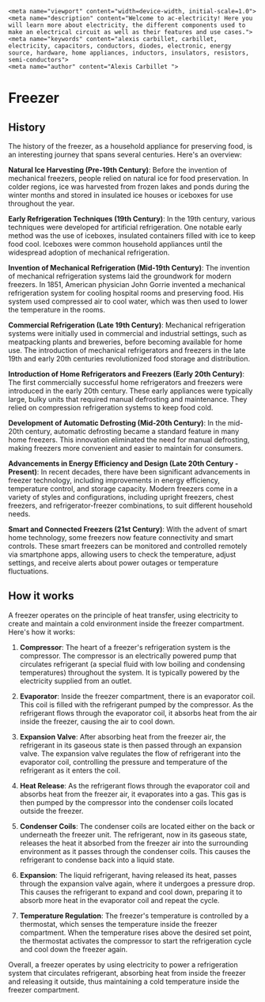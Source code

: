     <meta name="viewport" content="width=device-width, initial-scale=1.0">
    <meta name="description" content="Welcome to ac-electricity! Here you will learn more about electricity, the different components used to make an electrical circuit as well as their features and use cases.">
    <meta name="keywords" content="alexis carbillet, carbillet, electricity, capacitors, conductors, diodes, electronic, energy source, hardware, home appliances, inductors, insulators, resistors, semi-conductors">
    <meta name="author" content="Alexis Carbillet ">
</head>

# Freezer

## History

The history of the freezer, as a household appliance for preserving food, is an interesting journey that spans several centuries. Here's an overview:

**Natural Ice Harvesting (Pre-19th Century)**: Before the invention of mechanical freezers, people relied on natural ice for food preservation. In colder regions, ice was harvested from frozen lakes and ponds during the winter months and stored in insulated ice houses or iceboxes for use throughout the year.

**Early Refrigeration Techniques (19th Century)**: In the 19th century, various techniques were developed for artificial refrigeration. One notable early method was the use of iceboxes, insulated containers filled with ice to keep food cool. Iceboxes were common household appliances until the widespread adoption of mechanical refrigeration.

**Invention of Mechanical Refrigeration (Mid-19th Century)**: The invention of mechanical refrigeration systems laid the groundwork for modern freezers. In 1851, American physician John Gorrie invented a mechanical refrigeration system for cooling hospital rooms and preserving food. His system used compressed air to cool water, which was then used to lower the temperature in the rooms.

**Commercial Refrigeration (Late 19th Century)**: Mechanical refrigeration systems were initially used in commercial and industrial settings, such as meatpacking plants and breweries, before becoming available for home use. The introduction of mechanical refrigerators and freezers in the late 19th and early 20th centuries revolutionized food storage and distribution.

**Introduction of Home Refrigerators and Freezers (Early 20th Century)**: The first commercially successful home refrigerators and freezers were introduced in the early 20th century. These early appliances were typically large, bulky units that required manual defrosting and maintenance. They relied on compression refrigeration systems to keep food cold.

**Development of Automatic Defrosting (Mid-20th Century)**: In the mid-20th century, automatic defrosting became a standard feature in many home freezers. This innovation eliminated the need for manual defrosting, making freezers more convenient and easier to maintain for consumers.

**Advancements in Energy Efficiency and Design (Late 20th Century - Present)**: In recent decades, there have been significant advancements in freezer technology, including improvements in energy efficiency, temperature control, and storage capacity. Modern freezers come in a variety of styles and configurations, including upright freezers, chest freezers, and refrigerator-freezer combinations, to suit different household needs.

**Smart and Connected Freezers (21st Century)**: With the advent of smart home technology, some freezers now feature connectivity and smart controls. These smart freezers can be monitored and controlled remotely via smartphone apps, allowing users to check the temperature, adjust settings, and receive alerts about power outages or temperature fluctuations.

## How it works

A freezer operates on the principle of heat transfer, using electricity to create and maintain a cold environment inside the freezer compartment. Here's how it works:

1. **Compressor**: The heart of a freezer's refrigeration system is the compressor. The compressor is an electrically powered pump that circulates refrigerant (a special fluid with low boiling and condensing temperatures) throughout the system. It is typically powered by the electricity supplied from an outlet.

2. **Evaporator**: Inside the freezer compartment, there is an evaporator coil. This coil is filled with the refrigerant pumped by the compressor. As the refrigerant flows through the evaporator coil, it absorbs heat from the air inside the freezer, causing the air to cool down.

3. **Expansion Valve**: After absorbing heat from the freezer air, the refrigerant in its gaseous state is then passed through an expansion valve. The expansion valve regulates the flow of refrigerant into the evaporator coil, controlling the pressure and temperature of the refrigerant as it enters the coil.

4. **Heat Release**: As the refrigerant flows through the evaporator coil and absorbs heat from the freezer air, it evaporates into a gas. This gas is then pumped by the compressor into the condenser coils located outside the freezer.

5. **Condenser Coils**: The condenser coils are located either on the back or underneath the freezer unit. The refrigerant, now in its gaseous state, releases the heat it absorbed from the freezer air into the surrounding environment as it passes through the condenser coils. This causes the refrigerant to condense back into a liquid state.

6. **Expansion**: The liquid refrigerant, having released its heat, passes through the expansion valve again, where it undergoes a pressure drop. This causes the refrigerant to expand and cool down, preparing it to absorb more heat in the evaporator coil and repeat the cycle.

7. **Temperature Regulation**: The freezer's temperature is controlled by a thermostat, which senses the temperature inside the freezer compartment. When the temperature rises above the desired set point, the thermostat activates the compressor to start the refrigeration cycle and cool down the freezer again.

Overall, a freezer operates by using electricity to power a refrigeration system that circulates refrigerant, absorbing heat from inside the freezer and releasing it outside, thus maintaining a cold temperature inside the freezer compartment.